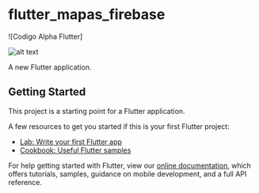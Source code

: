 # flutter_mapas_firebase

![Codigo Alpha Flutter]

![alt text](https://github.com/codigoalphacol/FlutterFirebaseGoogleMapsMarkers/blob/master/assets/images/markersfirebase.png)

A new Flutter application.

## Getting Started

This project is a starting point for a Flutter application.

A few resources to get you started if this is your first Flutter project:

- [Lab: Write your first Flutter app](https://flutter.io/docs/get-started/codelab)
- [Cookbook: Useful Flutter samples](https://flutter.io/docs/cookbook)

For help getting started with Flutter, view our 
[online documentation](https://flutter.io/docs), which offers tutorials, 
samples, guidance on mobile development, and a full API reference.
